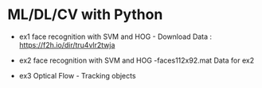 # ML/DL/CV with Python



* ex1 face recognition with SVM and HOG - Download Data : https://f2h.io/dir/tru4vlr2twja

* ex2 face recognition with SVM and HOG
  -faces112x92.mat Data for ex2 

* ex3 Optical Flow - Tracking objects

